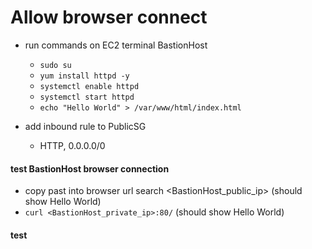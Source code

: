 # Allow browser connect

- run commands on EC2 terminal BastionHost
  - `sudo su`
  - `yum install httpd -y`
  - `systemctl enable httpd`
  - `systemctl start httpd`
  - `echo "Hello World" > /var/www/html/index.html`

- add inbound rule to PublicSG
  - HTTP, 0.0.0.0/0

#### test BastionHost browser connection ####
- copy past into browser url search <BastionHost_public_ip>
(should show Hello World)
- `curl <BastionHost_private_ip>:80/`
(should show Hello World)
#### test ####
